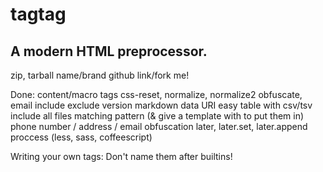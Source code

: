 tagtag
======
A modern HTML preprocessor.
----------
zip, tarball
name/brand
github link/fork me!


Done:
	content/macro tags
	css-reset, normalize, normalize2
	obfuscate, email
	include
	exclude
	version
	markdown
	data URI
	easy table with csv/tsv
	include all files matching pattern (& give a template with <content> to put them in)
	phone number / address / email obfuscation
	later, later.set, later.append
	proccess (less, sass, coffeescript)


Writing your own tags:
	Don't name them after builtins!
